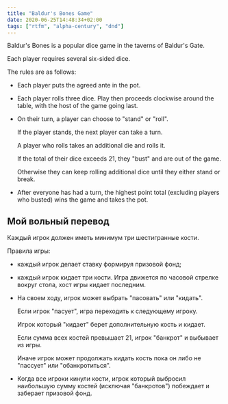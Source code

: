 ```yaml
---
title: "Baldur's Bones Game"
date: 2020-06-25T14:48:34+02:00
tags: ["rtfm", "alpha-century", "dnd"]
---
```


Baldur's Bones is a popular dice game in the taverns of Baldur's Gate. 

Each player requires several six-sided dice. 

The rules are as follows:

 * Each player puts the agreed ante in the pot.
 * Each player rolls three dice. Play then proceeds clockwise around the table, with the host of the game going last.
 * On their turn, a player can choose to "stand" or "roll".
   
   If the player stands, the next player can take a turn. 
   
   A player who rolls takes an additional die and rolls it. 
   
   If the total of their dice exceeds 21, they "bust" and are out of the game. 
   
   Otherwise they can keep rolling additional dice until they either stand or break.
   
 * After everyone has had a turn, the highest point total (excluding players who busted) wins the game and takes the pot.

## Мой вольный перевод

Каждый игрок должен иметь минимум три шестигранные кости.

Правила игры:

 * каждый игрок делает ставку формируя призовой фонд;
 * каждый игрок кидает три кости. Игра движется по часовой стрелке вокруг стола, хост игры кидает последним.
 * На своем ходу, игрок может выбрать "пасовать" или "кидать". 
   
   Если игрок "пасует", игра переходить к следующему игроку. 
   
   Игрок который "кидает" берет дополнительную кость и кидает. 
   
   Если сумма всех костей превышает 21, игрок "банкрот" и выбывает из игры. 
   
   Иначе игрок может продолжать кидать кость пока он либо не "пассует" или "обанкротиться".

 * Когда все игроки кинули кости, игрок который выбросил наибольшую сумму костей (исключая "банкротов") побеждает и заберает призовой фонд.
